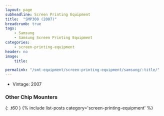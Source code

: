```yaml
---
layout: page
subheadline: Screen Printing Equipment
title:  "SMP300 (2007)"
breadcrumb: true
tags:
    - Samsung
    - Samsung Screen Printing Equipment
categories:
    - screen-printing-equipment
header: no
image:
    title:

permalink: "/smt-equipment/screen-printing-equipment/samsung/:title/"
---
```


- Vintage: 2007


### Other Chip Mounters ###
{: .t60 }
{% include list-posts category='screen-printing-equipment' %}
